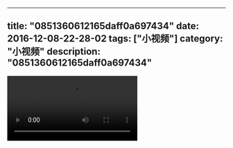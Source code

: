 
---
title: "0851360612165daff0a697434"
date: 2016-12-08-22-28-02
tags: ["小视频"]
category: "小视频"
description: "0851360612165daff0a697434"
---
<video src="http://ohtsqip0g.bkt.clouddn.com/0851360612165daff0a697434.mp4" controls="controls"></video>
